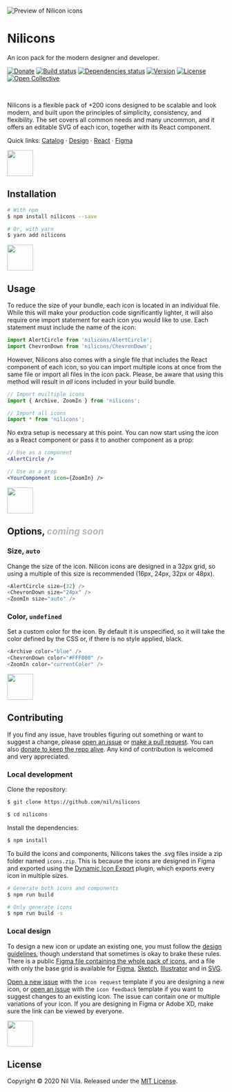 ![Preview of Nilicon icons](https://user-images.githubusercontent.com/13088397/80711253-59b46480-8af0-11ea-9118-e867400018a8.png)

# Nilicons
An icon pack for the modern designer and developer.

[![Donate](https://img.shields.io/static/v1?label=&message=Donate&color=003087&width=400)](https://paypal.me/nilvilam)
[![Build status](https://travis-ci.org/nil/nilicons.svg?branch=master)](https://travis-ci.org/nil/nilicons)
[![Dependencies status](https://img.shields.io/david/dev/nil/nilicons.svg)](https://david-dm.org/nil/nilicons)
[![Version](https://img.shields.io/npm/v/nilicons.svg)](https://www.npmjs.com/package/nilicons)
[![License](https://img.shields.io/npm/l/nilicons.svg)](https://github.com/nil/nilicons/blob/master/LICENSE)
[![Open Collective](https://img.shields.io/opencollective/all/nilicons?label=backers)](https://opencollective.com/nilicons)

<br />

Nilicons is a flexible pack of +200 icons designed to be scalable and look modern, and built upon the principles of simplicity, consistency, and flexibility. The set covers all common needs and many uncommon, and it offers an editable SVG of each icon, together with its React component.

Quick links: [Catalog](https://nil.github.io/nilicons) · [Design](https://nil.github.io/nilicons/guidelines) · [React](#installation) · [Figma](https://www.figma.com/file/84My22ahq47CcqA8b9QEhw/Nilicons?node-id=0%3A1)

<img src="https://user-images.githubusercontent.com/13088397/80711254-5a4cfb00-8af0-11ea-9bd1-e92c1b80741d.png" aria-hidden="true" height="60px" />

## Installation

```sh
# With npm
$ npm install nilicons --save

# Or, with yarn
$ yarn add nilicons
```

<img src="https://user-images.githubusercontent.com/13088397/80711260-5b7e2800-8af0-11ea-9f10-b5b1d727a9a5.png" aria-hidden="true" height="60px" />

## Usage

To reduce the size of your bundle, each icon is located in an individual file. While this will make your production code significantly lighter, it will also require one import statement for each icon you would like to use. Each statement must include the name of the icon:

```js
import AlertCircle from 'nilicons/AlertCircle';
import ChevronDown from 'nilicons/ChevronDown';
```

However, Nilicons also comes with a single file that includes the React component of each icon, so you can import multiple icons at once from the same file or import all files in the icon pack. Please, be aware that using this method will result in *all* icons included in your build bundle.


```js
// Import muiltiple icons
import { Archive, ZoomIn } from 'nilicons';

// Import all icons
import * from 'nilicons';
```

No extra setup is necessary at this point. You can now start using the icon as a React component or pass it to another component as a prop:

```jsx
// Use as a component
<AlertCircle />

// Use as a prop
<YourComponent icon={ZoomIn} />
```

<img src="https://user-images.githubusercontent.com/13088397/80711258-5b7e2800-8af0-11ea-80a8-f179cc157f4a.png" aria-hidden="true" height="60px" />

## Options, <i style="opacity: 0.3">coming soon</i>

### Size, `auto`

Change the size of the icon. Nilicon icons are designed in a 32px grid, so using a multiple of this size is recommended (16px, 24px, 32px or 48px).

```js
<AlertCircle size={32} />
<ChevronDown size="24px" />
<ZoomIn size="auto" />
```

### Color, `undefined`

Set a custom color for the icon. By default it is unspecified, so it will take the color defined by the CSS or, if there is no style applied, black.

```js
<Archive color="blue" />
<ChevronDown color="#FFF000" />
<ZoomIn color="currentColor" />
```

<img src="https://user-images.githubusercontent.com/13088397/80711250-591bce00-8af0-11ea-90ad-80510cbab674.png" aria-hidden="true" height="60px" />

## Contributing

If you find any issue, have troubles figuring out something or want to suggest a change, please [open an issue](https://github.com/nil/nilicons/issues/new/choose) or [make a pull request](https://github.com/nil/nilicons/compare). You can also [donate to keep the repo alive](https://paypal.me/nilvilam). Any kind of contribution is welcomed and very appreciated.

### Local development

Clone the repository:

```sh
$ git clone https://github.com/nil/nilicons

$ cd nilicons
```

Install the dependencies:

```sh
$ npm install
```

To build the icons and components, Nilicons takes the .svg files inside a zip folder named `icons.zip`. This is because the icons are designed in Figma and exported using the [Dynamic Icon Export](https://github.com/nil/figma-dynamic-icon-export) plugin, which exports every icon in multiple sizes.

```sh
# Generate both icons and components
$ npm run build

# Only generate icons
$ npm run build -s
```

### Local design

To design a new icon or update an existing one, you must follow the [design guidelines](), though understand that sometimes is okay to brake these rules. There is a public [Figma file containing the whole pack of icons](), and a file with only the base grid is available for [Figma](), [Sketch](), [Illustrator]() and in [SVG]().

[Open a new issue](https://github.com/nil/nilicons/issues/new?assignees=&labels=icon+request&template=icon-request.md&title=%5BIcon+request%5D) with the `icon request` template if you are designing a new icon, or [open an issue](https://github.com/nil/nilicons/issues/new?assignees=&labels=icon+bug&template=icon-feedback.md&title=%5BIcon+bug%5D) with the `icon feedback` template if you want to suggest changes to an existing icon. The issue can contain one or multiple variations of your icon. If you are designing in Figma or Adobe XD, make sure the link can be viewed by everyone.

<img src="https://user-images.githubusercontent.com/13088397/80711256-5ae59180-8af0-11ea-9b9f-7934f4a19170.png" aria-hidden="true" height="60px" />

## License

Copyright © 2020 Nil Vila. Released under the [MIT License](https://github.com/nil/nilicons/blob/master/LICENSE).
